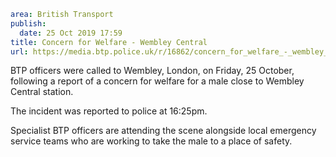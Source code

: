 ```yaml
area: British Transport
publish:
  date: 25 Oct 2019 17:59
title: Concern for Welfare - Wembley Central
url: https://media.btp.police.uk/r/16862/concern_for_welfare_-_wembley_central
```

BTP officers were called to Wembley, London, on Friday, 25 October, following a report of a concern for welfare for a male close to Wembley Central station.

The incident was reported to police at 16:25pm.

Specialist BTP officers are attending the scene alongside local emergency service teams who are working to take the male to a place of safety.
